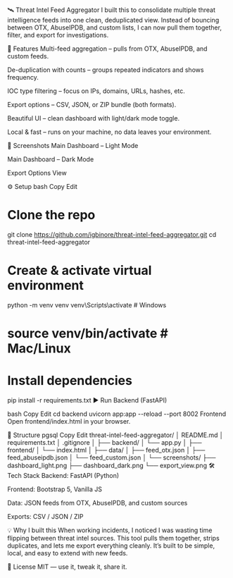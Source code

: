 🛰 Threat Intel Feed Aggregator
I built this to consolidate multiple threat intelligence feeds into one clean, deduplicated view.
Instead of bouncing between OTX, AbuseIPDB, and custom lists, I can now pull them together, filter, and export for investigations.

🚀 Features
Multi-feed aggregation – pulls from OTX, AbuseIPDB, and custom feeds.

De-duplication with counts – groups repeated indicators and shows frequency.

IOC type filtering – focus on IPs, domains, URLs, hashes, etc.

Export options – CSV, JSON, or ZIP bundle (both formats).

Beautiful UI – clean dashboard with light/dark mode toggle.

Local & fast – runs on your machine, no data leaves your environment.

📸 Screenshots
Main Dashboard – Light Mode

Main Dashboard – Dark Mode

Export Options View

⚙️ Setup
bash
Copy
Edit
# Clone the repo
git clone https://github.com/igbinore/threat-intel-feed-aggregator.git
cd threat-intel-feed-aggregator

# Create & activate virtual environment
python -m venv venv
venv\Scripts\activate   # Windows
# source venv/bin/activate   # Mac/Linux

# Install dependencies
pip install -r requirements.txt
▶️ Run
Backend (FastAPI)

bash
Copy
Edit
cd backend
uvicorn app:app --reload --port 8002
Frontend
Open frontend/index.html in your browser.

🧱 Structure
pgsql
Copy
Edit
threat-intel-feed-aggregator/
│   README.md
│   requirements.txt
│   .gitignore
│
├── backend/
│   └── app.py
│
├── frontend/
│   └── index.html
│
├── data/
│   ├── feed_otx.json
│   ├── feed_abuseipdb.json
│   └── feed_custom.json
│
└── screenshots/
    ├── dashboard_light.png
    ├── dashboard_dark.png
    └── export_view.png
🛠️ Tech Stack
Backend: FastAPI (Python)

Frontend: Bootstrap 5, Vanilla JS

Data: JSON feeds from OTX, AbuseIPDB, and custom sources

Exports: CSV / JSON / ZIP

💡 Why I built this
When working incidents, I noticed I was wasting time flipping between threat intel sources.
This tool pulls them together, strips duplicates, and lets me export everything cleanly.
It’s built to be simple, local, and easy to extend with new feeds.

📜 License
MIT — use it, tweak it, share it.